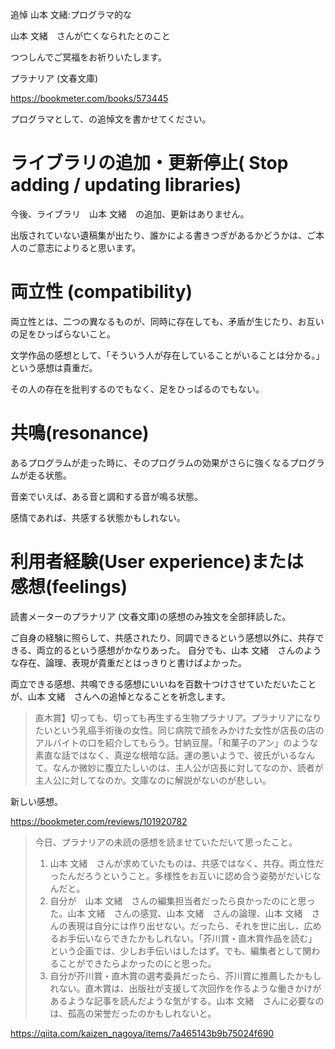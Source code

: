 追悼  山本 文緒:プログラマ的な

山本 文緒　さんが亡くなられたとのこと

つつしんでご冥福をお祈りいたします。

プラナリア (文春文庫)

https://bookmeter.com/books/573445

プログラマとして、の追悼文を書かせてください。

# ライブラリの追加・更新停止( Stop adding / updating libraries)

今後、ライブラリ　山本 文緒　の追加、更新はありません。

出版されていない遺稿集が出たり、誰かによる書きつぎがあるかどうかは、ご本人のご意志によりると思います。

# 両立性 (compatibility)

両立性とは、二つの異なるものが、同時に存在しても、矛盾が生じたり、お互いの足をひっぱらないこと。

文学作品の感想として、「そういう人が存在していることがいることは分かる。」という感想は貴重だ。

その人の存在を批判するのでもなく、足をひっぱるのでもない。


# 共鳴(resonance)

あるプログラムが走った時に、そのプログラムの効果がさらに強くなるプログラムが走る状態。

音楽でいえば、ある音と調和する音が鳴る状態。

感情であれば、共感する状態かもしれない。


# 利用者経験(User experience)または　感想(feelings)

読書メーターのプラナリア (文春文庫)の感想のみ独文を全部拝読した。

ご自身の経験に照らして、共感されたり、同調できるという感想以外に、共存できる、両立的るという感想がかなりあった。
自分でも、山本 文緒　さんのような存在、論理、表現が貴重だとはっきりと書けばよかった。

両立できる感想、共鳴できる感想にいいねを百数十つけさせていただいたことが、山本 文緒　さんへの追悼となることを祈念します。

>直木賞】切っても、切っても再生する生物プラナリア。プラナリアになりたいという乳癌手術後の女性。同じ病院で顔をみかけた女性が店長の店のアルバイトの口を紹介してもらう。甘納豆屋。「和菓子のアン」のような素直な話ではなく、真逆な根暗な話。運の悪いようで、彼氏がいるなんて。なんか微妙に腹立たしいのは、主人公が店長に対してなのか、読者が主人公に対してなのか。文庫なのに解説がないのが悲しい。


新しい感想。

https://bookmeter.com/reviews/101920782

>今日、プラナリアの未読の感想を読ませていただいて思ったこと。
>1. 山本 文緒　さんが求めていたものは、共感ではなく、共存。両立性だったんだろうということ。多様性をお互いに認め合う姿勢がだいじなんだと。
>2. 自分が　山本 文緒　さんの編集担当者だったら良かったのにと思った。山本 文緒　さんの感覚、山本 文緒　さんの論理、山本 文緒　さんの表現は自分には作り出せない。だったら、それを世に出し、広めるお手伝いならできたかもしれない。「芥川賞・直木賞作品を読む」という企画では、少しお手伝いはしたはず。でも、編集者として関わることができたらよかったのにと思った。
>3. 自分が芥川賞・直木賞の選考委員だったら、芥川賞に推薦したかもしれない。直木賞は、出版社が支援して次回作を作るような働きかけがあるような記事を読んだような気がする。山本 文緒　さんに必要なのは、孤高の栄誉だったのかもしれないと。


https://qiita.com/kaizen_nagoya/items/7a465143b9b75024f690
